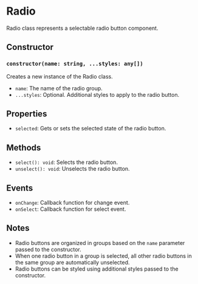 # Radio

Radio class represents a selectable radio button component.

## Constructor

### `constructor(name: string, ...styles: any[])`

Creates a new instance of the Radio class.

- `name`: The name of the radio group.
- `...styles`: Optional. Additional styles to apply to the radio button.

## Properties

- `selected`: Gets or sets the selected state of the radio button.

## Methods

- `select(): void`: Selects the radio button.
- `unselect(): void`: Unselects the radio button.

## Events

- `onChange`: Callback function for change event.
- `onSelect`: Callback function for select event.

## Notes

- Radio buttons are organized in groups based on the `name` parameter passed to the constructor.
- When one radio button in a group is selected, all other radio buttons in the same group are automatically unselected.
- Radio buttons can be styled using additional styles passed to the constructor.

